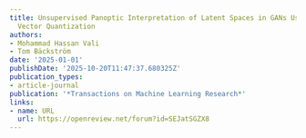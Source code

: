 ```yaml
---
title: Unsupervised Panoptic Interpretation of Latent Spaces in GANs Using Space-Filling
  Vector Quantization
authors:
- Mohammad Hassan Vali
- Tom Bäckström
date: '2025-01-01'
publishDate: '2025-10-20T11:47:37.680325Z'
publication_types:
- article-journal
publication: '*Transactions on Machine Learning Research*'
links:
- name: URL
  url: https://openreview.net/forum?id=SEJatSGZX8
---
```

